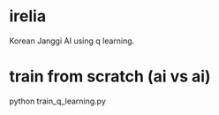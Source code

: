 # irelia
Korean Janggi AI using q learning.

# train from scratch (ai vs ai)
python train_q_learning.py

